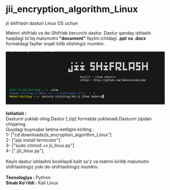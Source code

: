 # jii_encryption_algorithm_Linux
jii shifrlash dasturi Linux OS uchun

Matnni shifrlab va de-Shifrlab beruvchi dastur. Dastur qanday ishlashi haqidagi to'liq malumotni <b>"document"</b> faylini ichidagi <b>.ppt va .docx</b> formatdagi fayllar orqali bilib olishingiz mumkin.<br><br>
<img src="Screenshot 2024-01-10 011812.png" alt="dastur rasmi"><br><br>
<b>Ishlatish :</b> <br>
Dasturni yuklab oling.Dastur [.zip] formatda yuklanadi.Dasturni zipdan chiqaring.<br>
Quydagi buyruqlar ketma-ketligini kiriting :<br>
1- ["cd downloads/jii_encryption_algorithm_Linux"]<br>
2- ["pip install termcolor"]<br>
3- ["sudo chmod +x jii_linux.py"]<br>
4- ["./jii_linux.py"].<br><br>
Keyin dastur ishlashni boshlaydi kalit so'z va matnni kiritib malumotni shifrlashingiz yoki de-shifrlashingiz mumkin.<br><br>
<b>Texnologiya :</b> Python<br>
<b>Sinab Ko'rildi :</b> Kali Linux
<br>
